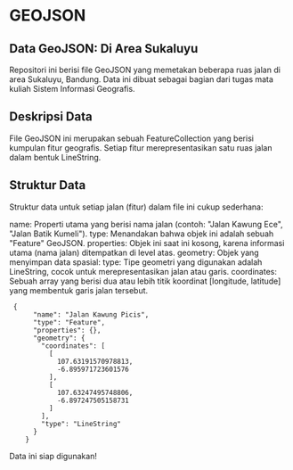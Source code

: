 # GEOJSON

## Data GeoJSON: Di Area Sukaluyu
Repositori ini berisi file GeoJSON yang memetakan beberapa ruas jalan di area Sukaluyu, Bandung. Data ini dibuat sebagai bagian dari tugas mata kuliah Sistem Informasi Geografis.

## Deskripsi Data
File GeoJSON ini merupakan sebuah FeatureCollection yang berisi kumpulan fitur geografis. Setiap fitur merepresentasikan satu ruas jalan dalam bentuk LineString.

## Struktur Data
Struktur data untuk setiap jalan (fitur) dalam file ini cukup sederhana:

name: Properti utama yang berisi nama jalan (contoh: "Jalan Kawung Ece", "Jalan Batik Kumeli").
type: Menandakan bahwa objek ini adalah sebuah "Feature" GeoJSON.
properties: Objek ini saat ini kosong, karena informasi utama (nama jalan) ditempatkan di level atas.
geometry: Objek yang menyimpan data spasial:
type: Tipe geometri yang digunakan adalah LineString, cocok untuk merepresentasikan jalan atau garis.
coordinates: Sebuah array yang berisi dua atau lebih titik koordinat [longitude, latitude] yang membentuk garis jalan tersebut.

```
 {
      "name": "Jalan Kawung Picis",
      "type": "Feature",
      "properties": {},
      "geometry": {
        "coordinates": [
          [
            107.63191570978813,
            -6.895971723601576
          ],
          [
            107.63247495748806,
            -6.897247505158731
          ]
        ],
        "type": "LineString"
      }
    }
```

Data ini siap digunakan!


